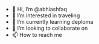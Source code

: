- 👋 Hi, I’m @abhiashfaq
- 👀 I’m interested in traveling
- 🌱 I’m currently learning deploma
- 💞️ I’m looking to collaborate on 
- 📫 How to reach me 

<!---
abhiashfaq/abhiashfaq is a ✨ special ✨ repository because its `README.md` (this file) appears on your GitHub profile.
You can click the Preview link to take a look at your changes.
--->
